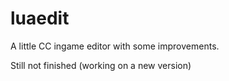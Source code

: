 luaedit
=======
A little CC ingame editor with some improvements.

Still not finished (working on a new version)
